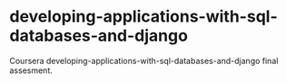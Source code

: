 # developing-applications-with-sql-databases-and-django
Coursera developing-applications-with-sql-databases-and-django final assesment.
